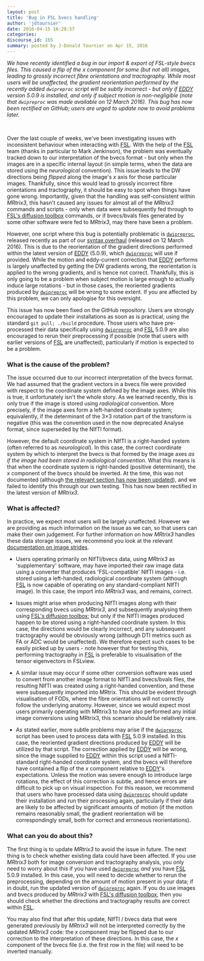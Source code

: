 ```yaml
---
layout: post
title: 'Bug in FSL bvecs handling'
author: 'jdtournier'
date: 2016-04-15 16:28:57
categories:
discourse_id: 165
summary: posted by J-Donald Tournier on Apr 15, 2016
---
```

_We have recently identified a bug in our import & export of FSL-style bvecs files. This caused a flip of the x component for some (but not all) images, leading to grossly incorrect fibre orientations and tractography.  While most users will be unaffected, the gradient reorientation performed by the recently added `dwipreproc` script will be subtly incorrect - but only if [EDDY](http://fsl.fmrib.ox.ac.uk/fsl/fslwiki/EDDY) version 5.0.9 is installed, and only if subject motion is non-negligible (note that `dwipreproc` was made available on 12 March 2016).  This bug has now been rectified on GitHub; users are urged to update now to avoid problems later._ 



<br>

Over the last couple of weeks, we've been investigating issues with inconsistent behaviour when interacting with [FSL](http://fsl.fmrib.ox.ac.uk/fsl/fslwiki/FSL). With the help of the [FSL](http://fsl.fmrib.ox.ac.uk/fsl/fslwiki/FSL) team (thanks in particular to Mark Jenkinson), the problem was eventually tracked down to our interpretation of the bvecs format - but only when the images are in a specific internal layout (in simple terms, when the data are stored using the _neurological_ convention). This issue leads to the DW directions being *flipped* along the image's *x* axis for those particular images. Thankfully, since this would lead to grossly incorrect fibre orientations and tractography, it should be easy to spot when things have gone wrong. Importantly, given that the handling was self-consistent within *MRtrix3*, this hasn't caused any issues for almost all of the *MRtrix3* commands and scripts - only when data were subsequently fed through to [FSL's diffusion toolbox](http://fsl.fmrib.ox.ac.uk/fsl/fslwiki/FDT) commands, or if bvecs/bvals files generated by some other software were fed to *MRtrix3*, may there have been a problem.

However, one script where this bug is potentially problematic is [`dwipreproc`](http://userdocs.mrtrix.org/en/latest/getting_started/scripts_list.html#dwipreproc), released recently as part of our [syntax overhaul](http://www.mrtrix.org/2016/03/12/major-update-to-mrtrix3/) (released on 12 March 2016). This is due to the reorientation of the gradient directions performed within the latest version of [EDDY](http://fsl.fmrib.ox.ac.uk/fsl/fslwiki/EDDY) (5.0.9), which [`dwipreproc`](http://userdocs.mrtrix.org/en/latest/getting_started/scripts_list.html#dwipreproc) will use if provided. While the motion and eddy-current correction that [EDDY](http://fsl.fmrib.ox.ac.uk/fsl/fslwiki/EDDY) performs is largely unaffected by getting the DW gradients wrong, the reorientation is applied to the wrong gradients, and is hence not correct. Thankfully, this is only going to be a problem when subject motion is large enough to actually induce large rotations - but in those cases, the reoriented gradients produced by [`dwipreproc`](http://userdocs.mrtrix.org/en/latest/getting_started/scripts_list.html#dwipreproc) will be wrong to some extent. If you are affected by this problem, we can only apologise for this oversight.

This issue has now been fixed on the GitHub repository. Users are strongly encouraged to update their installations as soon as is practical, using the standard `git pull; ./build` procedure. Those users who have pre-processed their data specifically using [`dwipreproc`](http://userdocs.mrtrix.org/en/latest/getting_started/scripts_list.html#dwipreproc) and [FSL](http://fsl.fmrib.ox.ac.uk/fsl/fslwiki/FSL) 5.0.9 are also encouraged to rerun their preprocessing if possible (note that users with earlier versions of [FSL](http://fsl.fmrib.ox.ac.uk/fsl/fslwiki/FSL) are unaffected), particularly if motion is expected to be a problem. 

### What is the cause of the problem?

The issue occurred due to our incorrect interpretation of the bvecs format. We had assumed that the gradient vectors in a bvecs file were provided with respect to the coordinate system defined by the image axes. While this is true, it unfortunately isn't the whole story. As we learned recently, this is only true if the image is stored using _radiological_ convention. More precisely, if the image axes form a left-handed coordinate system; equivalently, if the determinant of the 3×3 rotation part of the transform is negative (this was the convention used in the now deprecated Analyse format, since superseded by the NIfTI format).

However, the default coordinate system in NIfTI is a right-handed system (often referred to as _neurological_). In this case, the correct coordinate system by which to interpret the bvecs is that formed by the image axes _as if the image had been stored in radiological convention_. What this means is that when the coordinate system is right-handed (positive determinant), the *x* component of the bvecs should be inverted. At the time, this was not documented (although [the relevant section has now been updated](http://fsl.fmrib.ox.ac.uk/fsl/fslwiki/FDT/FAQ#What_conventions_do_the_bvecs_use.3F)), and we failed to identify this through our own testing. This has now been rectified in the latest version of *MRtrix3*.

### What is affected?

In practice, we expect most users will be largely unaffected. However we are providing as much information on the issue as we can, so that users can make their own judgement. For further information on how *MRtrix3* handles these data storage issues, we recommend you look at the relevant [documentation on image strides](http://mrtrix.readthedocs.org/en/latest/getting_started/image_data.html#strides).

* Users operating primarily on NIfTI/bvecs data, using *MRtrix3* as 'supplementary' software, may have imported their raw image data using a converter that produces 'FSL-compatible' NIfTI images - i.e. stored using a left-handed, radiological coordinate system (although [FSL](http://fsl.fmrib.ox.ac.uk/fsl/fslwiki/FSL) is now capable of operating on any standard-compliant NIfTI image). In this case, the import into *MRtrix3* was, and remains, correct.

* Issues might arise when producing NIfTI images along with their corresponding bvecs using *MRtrix3*, and subsequently analysing them using [FSL's diffusion toolbox](http://fsl.fmrib.ox.ac.uk/fsl/fslwiki/FDT); but only if the NIfTI images produced happen to be stored using a right-handed coordinate system. In this case, the directions would be clearly incorrect, and any subsequent tractography would be obviously wrong (although DTI metrics such as FA or ADC would be unaffected). We therefore expect such cases to be easily picked up by users - note however that for testing this, performing tractography in [FSL](http://fsl.fmrib.ox.ac.uk/fsl/fslwiki/FSL) is preferable to visualisation of the tensor eigenvectors in FSLview.

* A similar issue may occur if some other conversion software was used to convert from another image format to NIfTI and bvecs/bvals files, the resulting NIfTI was created using a right-handed convention, and these were subsequently imported into MRtrix. This should be evident through visualisation of FODs, where the fibre orientations will not correctly follow the underlying anatomy. However, since we would expect most users primarily operating with MRtrix3 to have also performed any initial image conversions using MRtrix3, this scenario should be relatively rare.

* As stated earlier, more subtle problems may arise if the [`dwipreproc`](http://userdocs.mrtrix.org/en/latest/getting_started/scripts_list.html#dwipreproc) script has been used to process data with [FSL](http://fsl.fmrib.ox.ac.uk/fsl/fslwiki/FSL) 5.0.9 installed. In this case, the reoriented gradient directions produced by [EDDY](http://fsl.fmrib.ox.ac.uk/fsl/fslwiki/EDDY) will be utilized by that script. The correction applied by [EDDY](http://fsl.fmrib.ox.ac.uk/fsl/fslwiki/EDDY) will be wrong, since the image supplied to [EDDY](http://fsl.fmrib.ox.ac.uk/fsl/fslwiki/EDDY) within this script used a NIfTI-standard right-handed coordinate system, and the bvecs will therefore have contained a flip of the *x* component relative to [EDDY](http://fsl.fmrib.ox.ac.uk/fsl/fslwiki/EDDY)'s expectations. Unless the motion was severe enough to introduce large rotations, the effect of this correction is subtle, and hence errors are difficult to pick up on visual inspection. For this reason, we recommend that users who have processed data using [`dwipreproc`](http://userdocs.mrtrix.org/en/latest/getting_started/scripts_list.html#dwipreproc) should update their installation and run their processing again, particularly if their data are likely to be affected by significant amounts of motion (if the motion remains reasonably small, the gradient reorientation will be correspondingly small, both for correct and erroneous reorientations). 

### What can you do about this?

The first thing is to update *MRtrix3* to avoid the issue in future. The next thing is to check whether existing data could have been affected. If you use *MRtrix3* both for image conversion and tractography analysis, you only need to worry about this if you have used [`dwipreproc`](http://userdocs.mrtrix.org/en/latest/getting_started/scripts_list.html#dwipreproc) _and_ you have [FSL](http://fsl.fmrib.ox.ac.uk/fsl/fslwiki/FSL) 5.0.9 installed. In this case, you will need to decide whether to rerun the preprocessing, depending on the amount of motion present in your data; if in doubt, run the updated version of [`dwipreproc`](http://userdocs.mrtrix.org/en/latest/getting_started/scripts_list.html#dwipreproc) again. If you do use images and bvecs produced by *MRtrix3* with [FSL's diffusion toolbox](http://fsl.fmrib.ox.ac.uk/fsl/fslwiki/FDT), then you should check whether the directions and tractography results are correct within [FSL](http://fsl.fmrib.ox.ac.uk/fsl/fslwiki/FSL). 

You may also find that after this update, NIfTI / bvecs data that were generated previously by *MRtrix3* will not be interpreted correctly by the updated *MRtrix3* code: the *x* component may be flipped due to our correction to the interpretation of these directions. In this case, the *x* component of the bvecs file (i.e. the first row in the file) will need to be inverted manually.
            